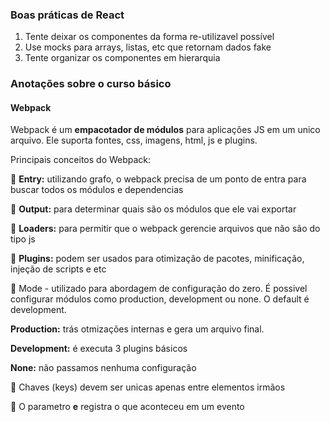 ### Boas práticas de React

1. Tente deixar os componentes da forma re-utilizavel possível 
2. Use mocks para arrays, listas, etc que retornam dados fake
3. Tente organizar os componentes em hierarquia

### Anotações sobre o curso básico

#### Webpack

Webpack é um **empacotador de módulos** para aplicações JS em um unico arquivo. Ele suporta fontes, css, imagens, 
html, js e plugins.

Principais conceitos do Webpack:

:large_blue_circle: **Entry:** utilizando grafo, o webpack precisa de um ponto de entra para buscar todos os módulos e dependencias 

:large_blue_circle: **Output:** para determinar quais são os módulos que ele vai exportar

:large_blue_circle: **Loaders:** para permitir que o webpack gerencie arquivos que não são do tipo js

:large_blue_circle: **Plugins:** podem ser usados para otimização de pacotes, minificação, injeção de scripts e etc

:large_blue_circle: Mode - utilizado para abordagem de configuração do zero. É possivel configurar módulos como production, development ou none.
O default é development.

**Production:** trás otmizações internas e gera um arquivo final.

**Development:** é executa 3 plugins básicos 

**None:** não passamos nenhuma configuração

:memo: Chaves (keys) devem ser unicas apenas entre elementos irmãos 

:memo: O parametro **e** registra o que aconteceu em um evento
